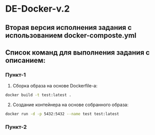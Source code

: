 # DE-Docker-v.2

## Вторая версия исполнения задания с использованием docker-composte.yml

## Список команд для выполнения задания с описанием:

### Пункт-1

1. Сборка образа на основе Dockerfile-а:
```sh
docker build -t test:latest .
```

2. Создание контейнера на основе собранного образа:
```sh
docker run -d -p 5432:5432 --name test test:latest
```
### Пункт-2